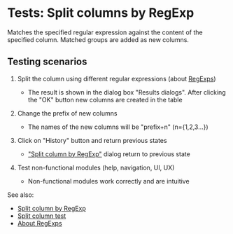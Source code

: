 <!-- TITLE: Tests: Split columns by RegExp -->
<!-- SUBTITLE: -->

# Tests: Split columns by RegExp

Matches the specified regular expression against the content of the specified column. Matched groups are added as new columns.

## Testing scenarios

1. Split the column using different regular expressions (about [RegExps](http://www.regular-expressions.info))
   * The result is shown in the dialog box "Results dialogs". After clicking the "OK" button new columns are created in the table

1. Change the prefix of new columns
   * The names of the new columns will be "prefix+n" (n={1,2,3…})

1. Click on "History" button and return previous states
   * ["Split column by RegExp"](extract-regexp.md) dialog return to previous state

1. Test non-functional modules (help, navigation, UI, UX)
   * Non-functional modules work correctly and are intuitive

See also:
 * [Split column by RegExp](extract-regexp.md)
 * [Split column test](../tests/split-columns-test.md)
 * [About RegExps](http://www.regular-expressions.info)
